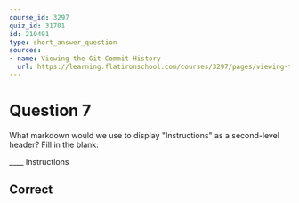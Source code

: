 ```yaml
---
course_id: 3297
quiz_id: 31701
id: 210491
type: short_answer_question
sources:
- name: Viewing the Git Commit History
  url: https://learning.flatironschool.com/courses/3297/pages/viewing-the-git-commit-history
---
```


# Question 7

What markdown would we use to display "Instructions" as a second-level header?
Fill in the blank:

\_\_\_\_ Instructions

## Correct

##
